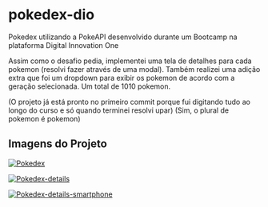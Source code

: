 # pokedex-dio
Pokedex utilizando a PokeAPI desenvolvido durante um Bootcamp na plataforma Digital Innovation One

Assim como o desafio pedia, implementei uma tela de detalhes para cada pokemon (resolvi fazer através de uma modal).
Também realizei uma adição extra que foi um dropdown para exibir os pokemon de acordo com a geração selecionada. Um total de 1010 pokemon.

(O projeto já está pronto no primeiro commit porque fui digitando tudo ao longo do curso e só quando terminei resolvi upar)
(Sim, o plural de pokemon é pokemon)

## Imagens do Projeto
<a href="https://imgur.com/9CNiKv4"><img src="https://i.imgur.com/BeBA5Zw.jpg" title="Pokedex" /></a>

<a href="https://imgur.com/9CNiKv4"><img src="https://i.imgur.com/PiUgLOd.jpg" title="Pokedex-details" /></a>

<a href="https://imgur.com/9CNiKv4"><img src="https://i.imgur.com/uOpoXFs.jpg" title="Pokedex-details-smartphone" /></a>
